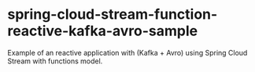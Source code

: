 # spring-cloud-stream-function-reactive-kafka-avro-sample
Example of an reactive application with (Kafka + Avro) using Spring Cloud Stream with functions model.
